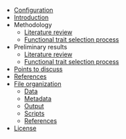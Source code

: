 
- [Configuration](_doc/config.md)
-   [Introduction](_doc/intro.md)
-   Methodology
    -   [Literature review](_doc/literature_review.md)
    -   [Functional trait selection process](_doc/trait_categories.md)
-   Preliminary results
    -   [Literature review](_doc/literature_review_results.md)
    -   [Functional trait selection process](_doc/trait_categories_results.md)
-   [Points to discuss](_doc/discuss.md)
-   [References](_doc/references.md)
-   [File organization](_doc/sections.md)
    -   [Data](_doc/data.md)
    -   [Metadata](_doc/metadata.md)
    -   [Output](_doc/output.md)
    -   [Scripts](_doc/scripts.md)
    -   [References](_doc/bib.md)
-   [License](_doc/license.md)